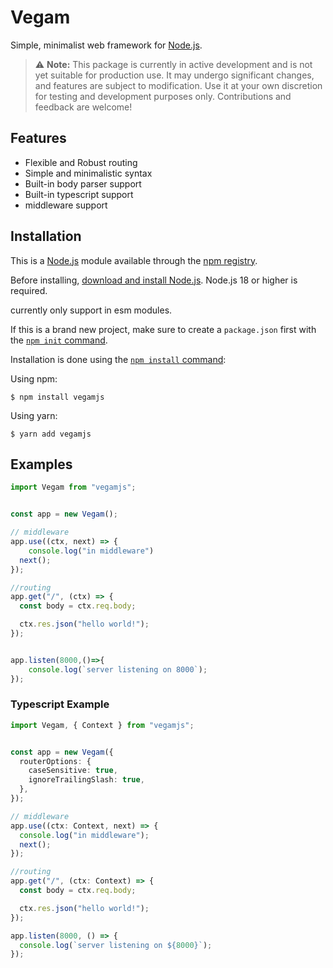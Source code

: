 # Vegam

  Simple, minimalist web framework for [Node.js](http://nodejs.org).

<!-- [![NPM Version][npm-version-image]][npm-url]
  [![NPM Install Size][npm-install-size-image]][npm-install-size-url]
  [![NPM Downloads][npm-downloads-image]][npm-downloads-url] -->



> ⚠️ **Note:** This package is currently in active development and is not yet suitable for production use. It may undergo significant changes, and features are subject to modification. Use it at your own discretion for testing and development purposes only. Contributions and feedback are welcome!
 
## Features

* Flexible and Robust routing
* Simple and minimalistic syntax
* Built-in body parser support
* Built-in typescript support
* middleware support


## Installation

This is a [Node.js](https://nodejs.org/en/) module available through the
[npm registry](https://www.npmjs.com/).

Before installing, [download and install Node.js](https://nodejs.org/en/download/).
Node.js 18 or higher is required.

currently only support in esm modules.

If this is a brand new project, make sure to create a `package.json` first with
the [`npm init` command](https://docs.npmjs.com/creating-a-package-json-file).

Installation is done using the
[`npm install` command](https://docs.npmjs.com/getting-started/installing-npm-packages-locally):

Using npm:

```console
$ npm install vegamjs
```

Using yarn:

```console
$ yarn add vegamjs
```

## Examples

```js
import Vegam from "vegamjs";


const app = new Vegam();

// middleware
app.use((ctx, next) => {
    console.log("in middleware")
  next();
});

//routing
app.get("/", (ctx) => {
  const body = ctx.req.body;

  ctx.res.json("hello world!");
});


app.listen(8000,()=>{
    console.log(`server listening on 8000`);
});


```

### Typescript Example
```ts
import Vegam, { Context } from "vegamjs";


const app = new Vegam({
  routerOptions: {
    caseSensitive: true,
    ignoreTrailingSlash: true,
  },
});

// middleware
app.use((ctx: Context, next) => {
  console.log("in middleware");
  next();
});

//routing
app.get("/", (ctx: Context) => {
  const body = ctx.req.body;

  ctx.res.json("hello world!");
});

app.listen(8000, () => {
  console.log(`server listening on ${8000}`);
});



```